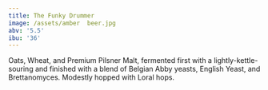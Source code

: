 ```yaml
---
title: The Funky Drummer
image: /assets/amber  beer.jpg
abv: '5.5'
ibu: '36'
---
```

Oats, Wheat, and Premium Pilsner Malt, fermented first with a lightly-kettle-souring and finished with a blend of Belgian Abby yeasts, English Yeast, and Brettanomyces. Modestly hopped with Loral hops.
